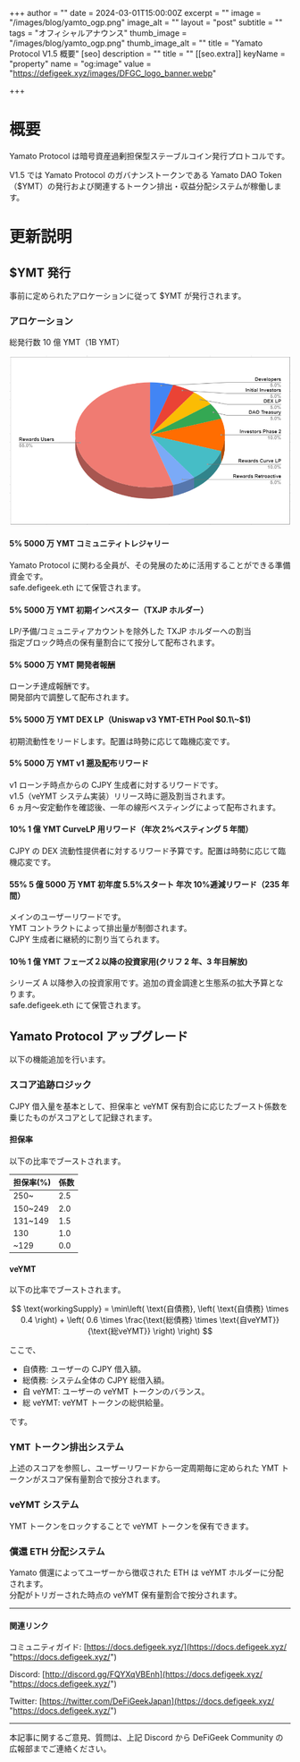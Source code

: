 +++
author = ""
date = 2024-03-01T15:00:00Z
excerpt = ""
image = "/images/blog/yamto_ogp.png"
image_alt = ""
layout = "post"
subtitle = ""
tags = "オフィシャルアナウンス"
thumb_image = "/images/blog/yamto_ogp.png"
thumb_image_alt = ""
title = "Yamato Protocol V1.5 概要"
[seo]
description = ""
title = ""
[[seo.extra]]
keyName = "property"
name = "og:image"
value = "https://defigeek.xyz/images/DFGC_logo_banner.webp"

+++

# 概要

Yamato Protocol は暗号資産過剰担保型ステーブルコイン発行プロトコルです。

V1.5 では Yamato Protocol のガバナンストークンである Yamato DAO Token（$YMT）の発行および関連するトークン排出・収益分配システムが稼働します。

# 更新説明

## $YMT 発行

事前に定められたアロケーションに従って $YMT が発行されます。

### アロケーション

総発行数 10 億 YMT（1B YMT）

![](/images/blog/allocation-1.PNG)

#### **5% 5000 万 YMT コミュニティトレジャリー**

Yamato Protocol に関わる全員が、その発展のために活用することができる準備資金です。\
safe.defigeek.eth にて保管されます。

#### **5% 5000 万 YMT 初期インベスター（TXJP ホルダー）**

LP/予備/コミュニティアカウントを除外した TXJP ホルダーへの割当 \
指定ブロック時点の保有量割合にて按分して配布されます。

#### **5% 5000 万 YMT 開発者報酬**

ローンチ達成報酬です。\
開発部内で調整して配布されます。

#### **5% 5000 万 YMT DEX LP（Uniswap v3 YMT-ETH Pool $0.1\~$1)**

初期流動性をリードします。配置は時勢に応じて臨機応変です。

#### **5% 5000 万 YMT v1 遡及配布リワード**

v1 ローンチ時点からの CJPY 生成者に対するリワードです。\
v1.5（veYMT システム実装）リリース時に遡及割当されます。\
6 ヵ月～安定動作を確認後、一年の線形ベスティングによって配布されます。

#### **10% 1 億 YMT CurveLP 用リワード（年次 2%ベスティング 5 年間）**

CJPY の DEX 流動性提供者に対するリワード予算です。配置は時勢に応じて臨機応変です。

#### **55% 5 億 5000 万 YMT 初年度 5.5%スタート 年次 10%逓減リワード（235 年間）**

メインのユーザーリワードです。\
YMT コントラクトによって排出量が制御されます。\
CJPY 生成者に継続的に割り当てられます。

#### **10％ 1 億 YMT フェーズ２以降の投資家用(クリフ 2 年、3 年目解放)**

シリーズ A 以降参入の投資家用です。追加の資金調達と生態系の拡大予算となります。\
safe.defigeek.eth にて保管されます。

## Yamato Protocol アップグレード

以下の機能追加を行います。

### スコア追跡ロジック

CJPY 借入量を基本として、担保率と veYMT 保有割合に応じたブースト係数を乗じたものがスコアとして記録されます。

#### 担保率

以下の比率でブーストされます。

| 担保率(%) | 係数 |
| --------- | ---- |
| 250~      | 2.5  |
| 150~249   | 2.0  |
| 131~149   | 1.5  |
| 130       | 1.0  |
| ~129      | 0.0  |

#### veYMT

以下の比率でブーストされます。

$$
\text{workingSupply} = \min\left( \text{自債務}, \left( \text{自債務} \times 0.4 \right) + \left( 0.6 \times \frac{\text{総債務} \times \text{自veYMT}}{\text{総veYMT}} \right) \right)
$$

ここで、

- 自債務: ユーザーの CJPY 借入額。
- 総債務: システム全体の CJPY 総借入額。
- 自 veYMT: ユーザーの veYMT トークンのバランス。
- 総 veYMT: veYMT トークンの総供給量。

です。

### YMT トークン排出システム

上述のスコアを参照し、ユーザーリワードから一定周期毎に定められた YMT トークンがスコア保有量割合で按分されます。

### veYMT システム

YMT トークンをロックすることで veYMT トークンを保有できます。

### 償還 ETH 分配システム

Yamato 償還によってユーザーから徴収された ETH は veYMT ホルダーに分配されます。\
分配がトリガーされた時点の veYMT 保有量割合で按分されます。

---

#### 関連リンク

コミュニティガイド: [https://docs.defigeek.xyz/](https://docs.defigeek.xyz/ "https://docs.defigeek.xyz/")

Discord: [http://discord.gg/FQYXqVBEnh](https://docs.defigeek.xyz/ "https://docs.defigeek.xyz/")

Twitter: [https://twitter.com/DeFiGeekJapan](https://docs.defigeek.xyz/ "https://docs.defigeek.xyz/")

---

本記事に関するご意見、質問は、上記 Discord から DeFiGeek Community の広報部までご連絡ください。
